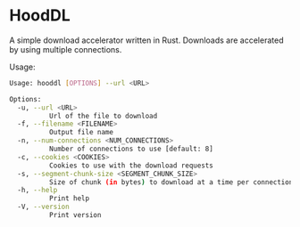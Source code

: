 # HoodDL

A simple download accelerator written in Rust. Downloads are accelerated by using multiple connections.

Usage:

```bash
Usage: hooddl [OPTIONS] --url <URL>

Options:
  -u, --url <URL>
          Url of the file to download
  -f, --filename <FILENAME>
          Output file name
  -n, --num-connections <NUM_CONNECTIONS>
          Number of connections to use [default: 8]
  -c, --cookies <COOKIES>
          Cookies to use with the download requests
  -s, --segment-chunk-size <SEGMENT_CHUNK_SIZE>
          Size of chunk (in bytes) to download at a time per connection [default: 8388608]
  -h, --help
          Print help
  -V, --version
          Print version
```
